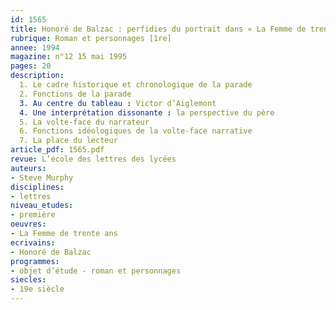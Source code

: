 ```yaml
---
id: 1565
title: Honoré de Balzac : perfidies du portrait dans « La Femme de trente ans » 
rubrique: Roman et personnages [1re]
annee: 1994
magazine: n°12 15 mai 1995
pages: 20
description: 
  1. Le cadre historique et chronologique de la parade
  2. Fonctions de la parade
  3. Au centre du tableau : Victor d’Aiglemont
  4. Une interprétation dissonante : la perspective du père
  5. La volte-face du narrateur
  6. Fonctions idéologiques de la volte-face narrative
  7. La place du lecteur
article_pdf: 1565.pdf
revue: L’école des lettres des lycées
auteurs:
- Steve Murphy
disciplines:
- lettres
niveau_etudes:
- première
oeuvres:
- La Femme de trente ans
ecrivains:
- Honoré de Balzac
programmes:
- objet d’étude - roman et personnages
siecles:
- 19e siècle
---
```

